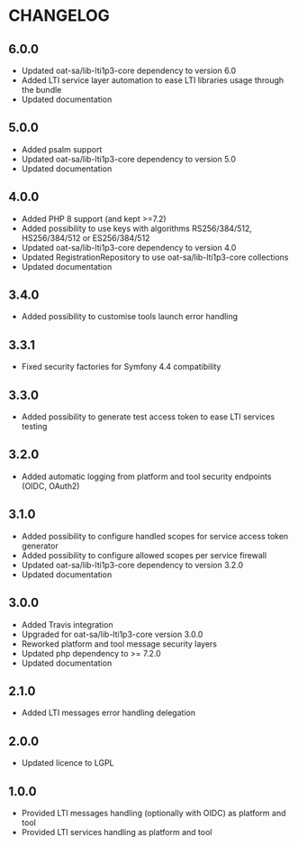 CHANGELOG
=========

6.0.0
-----

* Updated oat-sa/lib-lti1p3-core dependency to version 6.0
* Added LTI service layer automation to ease LTI libraries usage through the bundle  
* Updated documentation

5.0.0
-----

* Added psalm support
* Updated oat-sa/lib-lti1p3-core dependency to version 5.0
* Updated documentation

4.0.0
-----

* Added PHP 8 support (and kept >=7.2)
* Added possibility to use keys with algorithms RS256/384/512, HS256/384/512 or ES256/384/512
* Updated oat-sa/lib-lti1p3-core dependency to version 4.0
* Updated RegistrationRepository to use oat-sa/lib-lti1p3-core collections  
* Updated documentation

3.4.0
-----

* Added possibility to customise tools launch error handling

3.3.1
-----

* Fixed security factories for Symfony 4.4 compatibility

3.3.0
-----

* Added possibility to generate test access token to ease LTI services testing

3.2.0
-----

* Added automatic logging from platform and tool security endpoints (OIDC, OAuth2)

3.1.0
-----

* Added possibility to configure handled scopes for service access token generator
* Added possibility to configure allowed scopes per service firewall
* Updated oat-sa/lib-lti1p3-core dependency to version 3.2.0
* Updated documentation

3.0.0
-----

* Added Travis integration
* Upgraded for oat-sa/lib-lti1p3-core version 3.0.0
* Reworked platform and tool message security layers
* Updated php dependency to >= 7.2.0
* Updated documentation

2.1.0
-----

* Added LTI messages error handling delegation

2.0.0
-----

* Updated licence to LGPL

1.0.0
-----

* Provided LTI messages handling (optionally with OIDC) as platform and tool
* Provided LTI services handling as platform and tool